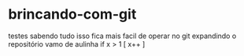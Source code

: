 # brincando-com-git
testes
sabendo tudo isso fica mais facil de operar no git
expandindo o repositório
vamo de aulinha
if x > 1 [
 x++
 ]
